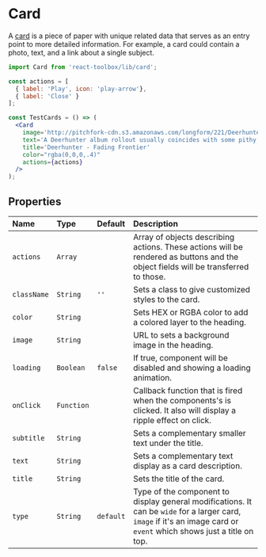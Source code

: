 # Card

A [card](https://www.google.com/design/spec/components/cards.html) is a piece of paper with unique related data that serves as an entry point to more detailed information. For example, a card could contain a photo, text, and a link about a single subject.

<!-- example -->
```jsx
import Card from 'react-toolbox/lib/card';

const actions = [
  { label: 'Play', icon: 'play-arrow'},
  { label: 'Close' }
];

const TestCards = () => (
  <Card
    image='http://pitchfork-cdn.s3.amazonaws.com/longform/221/Deerhunter-Fading-Frontier640.jpg'
    text='A Deerhunter album rollout usually coincides with some pithy and provocative statements from Bradford Cox on pop culture...'
    title='Deerhunter - Fading Frontier'
    color="rgba(0,0,0,.4)"
    actions={actions}
  />
);
```

## Properties

| Name              | Type          | Default         | Description|
|:-----|:-----|:-----|:-----|
| `actions`       | `Array`        |               | Array of objects describing actions. These actions will be rendered as buttons and the object fields will be transferred to those.|
| `className`     | `String`        |     `''`            | Sets a class to give customized styles to the card.|
| `color`         | `String`        |                 | Sets HEX or RGBA color to add a colored layer to the heading.|
| `image`         | `String`        |                 | URL to sets a background image in the heading.|
| `loading`       | `Boolean`       | `false`                | If true, component will be disabled and showing a loading animation.|
| `onClick`       | `Function`      |                 | Callback function that is fired when the components's is clicked. It also will display a ripple effect on click. |
| `subtitle`      | `String`        |                 | Sets a complementary smaller text under the title.|
| `text`          | `String`        |                 | Sets a complementary text display as a card description.|
| `title`         | `String`        |           | Sets the title of the card.|
| `type`          | `String`        | `default`          | Type of the component to display general modifications. It can be `wide` for a larger card, `image` if it's an image card or `event` which shows just a title on top. |
